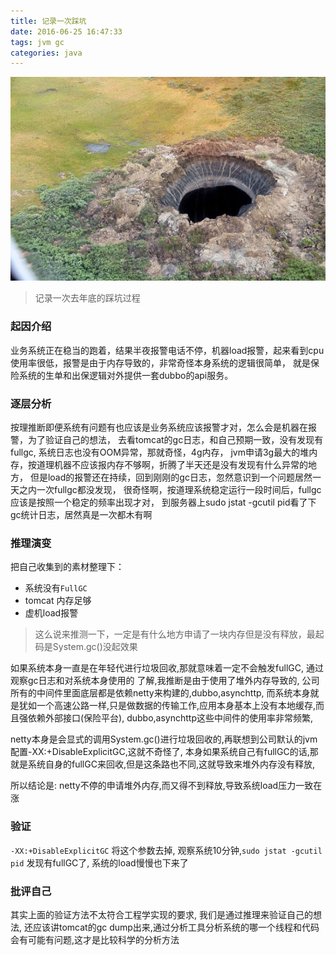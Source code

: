 ```yaml
---
title: 记录一次踩坑
date: 2016-06-25 16:47:33
tags: jvm gc
categories: java
---
```


![atom](/images/hole.jpg)

> 记录一次去年底的踩坑过程

### 起因介绍
业务系统正在稳当的跑着，结果半夜报警电话不停，机器load报警，起来看到cpu使用率很低，报警是由于内存导致的，非常奇怪本身系统的逻辑很简单，
就是保险系统的生单和出保逻辑对外提供一套dubbo的api服务。

### 逐层分析
按理推断即便系统有问题有也应该是业务系统应该报警才对，怎么会是机器在报警，为了验证自己的想法，
去看tomcat的gc日志，和自己预期一致，没有发现有fullgc, 系统日志也没有OOM异常，那就奇怪，4g内存，
jvm申请3g最大的堆内存，按道理机器不应该报内存不够啊，折腾了半天还是没有发现有什么异常的地方，
但是load的报警还在持续，回到刚刚的gc日志，忽然意识到一个问题居然一天之内一次fullgc都没发现，
很奇怪啊，按道理系统稳定运行一段时间后，fullgc应该是按照一个稳定的频率出现才对，
到服务器上sudo jstat -gcutil pid看了下gc统计日志，居然真是一次都木有啊

### 推理演变
把自己收集到的素材整理下： 

* 系统没有`FullGC`
* tomcat 内存足够
* 虚机load报警

> 这么说来推测一下，一定是有什么地方申请了一块内存但是没有释放，最起码是System.gc()没起效果

如果系统本身一直是在年轻代进行垃圾回收,那就意味着一定不会触发fullGC, 通过观察gc日志和对系统本身使用的
了解,我推断是由于使用了堆外内存导致的, 公司所有的中间件里面底层都是依赖netty来构建的,dubbo,asynchttp,
而系统本身就是犹如一个高速公路一样,只是做数据的传输工作,应用本身基本上没有本地缓存,而且强依赖外部接口(保险平台),
dubbo,asynchttp这些中间件的使用率非常频繁, 

netty本身是会显式的调用System.gc()进行垃圾回收的,再联想到公司默认的jvm配置-XX:+DisableExplicitGC,这就不奇怪了, 
本身如果系统自己有fullGC的话,那就是系统自身的fullGC来回收,但是这条路也不同,这就导致来堆外内存没有释放, 

所以结论是: netty不停的申请堆外内存,而又得不到释放,导致系统load压力一致在涨

### 验证
`-XX:+DisableExplicitGC` 将这个参数去掉, 观察系统10分钟,`sudo jstat -gcutil pid` 发现有fullGC了, 系统的load慢慢也下来了
 
### 批评自己
其实上面的验证方法不太符合工程学实现的要求, 我们是通过推理来验证自己的想法, 还应该讲tomcat的gc dump出来,通过分析工具分析系统的哪一个线程和代码会有可能有问题,这才是比较科学的分析方法
